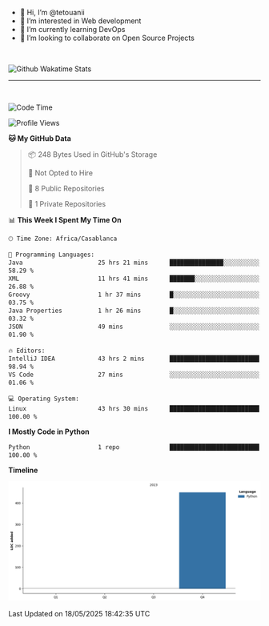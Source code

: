 - 👋 Hi, I’m @tetouanii
- 👀 I’m interested in Web development
- 🌱 I’m currently learning DevOps
- 💞️ I’m looking to collaborate on Open Source Projects

<br/>


![Github Wakatime Stats](https://github-readme-stats.vercel.app/api/wakatime/?username=@walidbosso&layout=compact&&theme=default&link="https://www.github.com/USERNAME/") 

--- 

<br/>


  
<!--START_SECTION:waka-->
![Code Time](http://img.shields.io/badge/Code%20Time-430%20hrs%2028%20mins-blue)

![Profile Views](http://img.shields.io/badge/Profile%20Views-0-blue)

**🐱 My GitHub Data** 

> 📦 248 Bytes Used in GitHub's Storage 
 > 
> 🚫 Not Opted to Hire
 > 
> 📜 8 Public Repositories 
 > 
> 🔑 1 Private Repositories 
 > 
📊 **This Week I Spent My Time On** 

```text
🕑︎ Time Zone: Africa/Casablanca

💬 Programming Languages: 
Java                     25 hrs 21 mins      ███████████████░░░░░░░░░░   58.29 % 
XML                      11 hrs 41 mins      ███████░░░░░░░░░░░░░░░░░░   26.88 % 
Groovy                   1 hr 37 mins        █░░░░░░░░░░░░░░░░░░░░░░░░   03.75 % 
Java Properties          1 hr 26 mins        █░░░░░░░░░░░░░░░░░░░░░░░░   03.32 % 
JSON                     49 mins             ░░░░░░░░░░░░░░░░░░░░░░░░░   01.90 % 

🔥 Editors: 
IntelliJ IDEA            43 hrs 2 mins       █████████████████████████   98.94 % 
VS Code                  27 mins             ░░░░░░░░░░░░░░░░░░░░░░░░░   01.06 % 

💻 Operating System: 
Linux                    43 hrs 30 mins      █████████████████████████   100.00 % 
```

**I Mostly Code in Python** 

```text
Python                   1 repo              █████████████████████████   100.00 % 
```



**Timeline**

![Lines of Code chart](https://raw.githubusercontent.com/tetouanii/tetouanii/main/assets/bar_graph.png)


 Last Updated on 18/05/2025 18:42:35 UTC
<!--END_SECTION:waka-->
